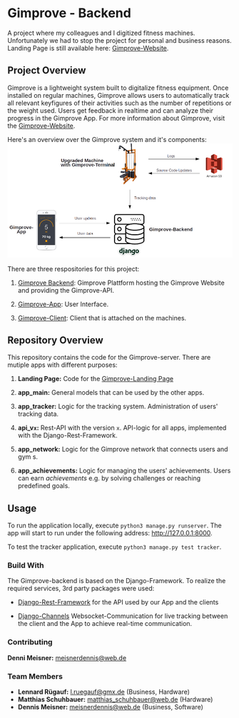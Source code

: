 # Gimprove - Backend
A project where my colleagues and I digitized fitness machines. Unfortunately we had to
stop the project for personal and business reasons. Landing Page is still available here: 
[Gimprove-Website](http://www.gimprove.com). 

## Project Overview
Gimprove is a lightweight system built to digitalize fitness equipment. Once installed on regular machines, Gimprove
allows users to automatically track all relevant keyfigures of their activities such as the number of repetitions
or the weight used. Users get feedback in realtime and can analyze their progress in the Gimprove App. For more 
information about Gimprove, visit the [Gimprove-Website](http://www.gimprove.com).

Here's an overview over the Gimprove system and it's components:
![Overview over the single components of the Gimprove System](photos/ReadMe/GimproveSystem.png) 

There are three respositories for this project:
1) [Gimprove Backend](https://github.com/denmei/gimprove-backend): 
Gimprove Plattform hosting the Gimprove Website and providing the Gimprove-API.

2) [Gimprove-App](https://github.com/denmei/gimprove-app): User Interface.

3) [Gimprove-Client](https://github.com/denmei/gimprove-client): Client that is attached on the machines.

## Repository Overview
This repository contains the code for the Gimprove-server. There are mutiple apps with different purposes:

1) **Landing Page:** Code for the [Gimprove-Landing Page](www.gimprove.com)

2) **app_main:** General models that can be used by the other apps.

3) **app_tracker:** Logic for the tracking system. Administration of users' tracking data.

4) **api_v`x`:** Rest-API with the version `x`. API-logic for all apps, implemented with the 
Django-Rest-Framework.

5) **app_network:** Logic for the Gimprove network that connects users and gym
s.

6) **app_achievements:** Logic for managing the users' achievements. Users can earn *achievements* e.g. by solving 
challenges or reaching predefined goals.

## Usage
To run the application locally, execute `python3 manage.py runserver`. The app will start to run under the following 
address: http://127.0.0.1:8000.

To test the tracker application, execute `python3 manage.py test tracker`.

### Build With
The Gimprove-backend is based on the Django-Framework. To realize the required services, 3rd party packages were used:

* [Django-Rest-Framework](http://www.django-rest-framework.org/) for the API used by our App and the clients

* [Django-Channels](https://github.com/django/channels) Websocket-Communication for live tracking between the client
and the App to achieve real-time communication.


### Contributing
**Denni Meisner:** meisnerdennis@web.de

### Team Members
* **Lennard Rügauf:** l.ruegauf@gmx.de (Business, Hardware)
* **Matthias Schuhbauer:** matthias_schuhbauer@web.de (Hardware)
* **Dennis Meisner:** meisnerdennis@web.de (Business, Software)
